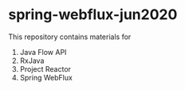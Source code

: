 # spring-webflux-jun2020
This repository contains materials for
1. Java Flow API
2. RxJava
3. Project Reactor
4. Spring WebFlux